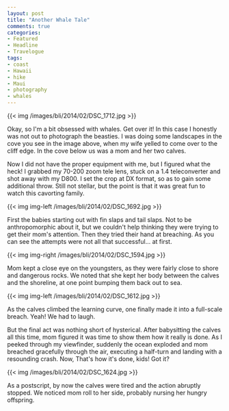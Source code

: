 ```yaml
---
layout: post
title: "Another Whale Tale"
comments: true
categories:
- Featured
- Headline
- Travelogue
tags:
- coast
- Hawaii
- hike
- Maui
- photography
- whales
---
```


{{<  img /images/bli/2014/02/DSC_1712.jpg  >}}

Okay, so I'm a bit obsessed with whales. Get over it! In this case I honestly was not out to photograph the beasties. I was doing some landscapes in the cove you see in the image above, when my wife yelled to come over to the cliff edge. In the cove below us was a mom and her two calves. 

<!--more-->

Now I did not have the proper equipment with me, but I figured what the heck! I grabbed my 70-200 zoom tele lens, stuck on a 1.4 teleconverter and shot away with my D800. I set the crop at DX format, so as to gain some additional throw. Still not stellar, but the point is that it was great fun to watch this cavorting family. 

{{<  img img-left /images/bli/2014/02/DSC_1692.jpg  >}}

First the babies starting out with fin slaps and tail slaps. Not to be anthropomorphic about it, but we couldn't help thinking they were trying to get their mom's attention. Then they tried their hand at breaching. As you can see the attempts were not all that successful... at first. 

{{<  img img-right /images/bli/2014/02/DSC_1594.jpg  >}}

Mom kept a close eye on the youngsters, as they were fairly close to shore and dangerous rocks. We noted that she kept her body between the calves and the shoreline, at one point bumping them back out to sea. 

{{<  img img-left /images/bli/2014/02/DSC_1612.jpg  >}}

As the calves climbed the learning curve, one finally made it into a full-scale breach. Yeah! We had to laugh.

But the final act was nothing short of hysterical. After babysitting the calves all this time, mom figured it was time to show them how it really is done. As I peeked through my viewfinder, suddenly the ocean exploded and mom breached gracefully through the air, executing a half-turn and landing with a resounding crash. Now, That's how it's done, kids! Got it?

{{<  img /images/bli/2014/02/DSC_1624.jpg  >}}

As a postscript, by now the calves were tired and the action abruptly stopped. We noticed mom roll to her side, probably nursing her hungry offspring. 